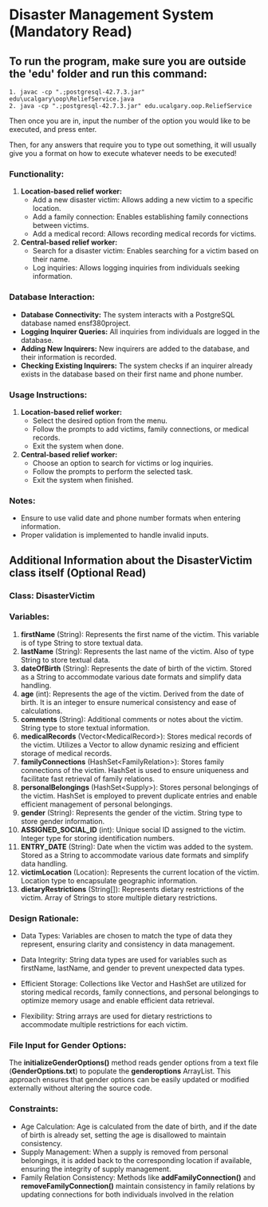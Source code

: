 # Disaster Management System (Mandatory Read)
## To run the program, make sure you are outside the 'edu' folder and run this command:
    1. javac -cp ".;postgresql-42.7.3.jar" edu\ucalgary\oop\ReliefService.java
    2. java -cp ".;postgresql-42.7.3.jar" edu.ucalgary.oop.ReliefService

Then once you are in, input the number of the option you would like to be executed, and press enter.

Then, for any answers that require you to type out something, it will usually give you a format on how 
to execute whatever needs to be executed!

### **Functionality:**
1. **Location-based relief worker:**
    * Add a new disaster victim: Allows adding a new victim to a specific location.
    * Add a family connection: Enables establishing family connections between victims.
    * Add a medical record: Allows recording medical records for victims.
2. **Central-based relief worker:**
    * Search for a disaster victim: Enables searching for a victim based on their name.
    * Log inquiries: Allows logging inquiries from individuals seeking information.
### **Database Interaction:**
* **Database Connectivity:** The system interacts with a PostgreSQL database named ensf380project.
* **Logging Inquirer Queries:** All inquiries from individuals are logged in the database.
* **Adding New Inquirers:** New inquirers are added to the database, and their information is 
recorded.
* **Checking Existing Inquirers:** The system checks if an inquirer already exists in the database based on their first name and phone number.
### **Usage Instructions:**
1. **Location-based relief worker:**
    * Select the desired option from the menu.
    * Follow the prompts to add victims, family connections, or medical records.
    * Exit the system when done.
2. **Central-based relief worker:**
    * Choose an option to search for victims or log inquiries.
    * Follow the prompts to perform the selected task.
    * Exit the system when finished.
### **Notes:**
* Ensure to use valid date and phone number formats when entering information.
* Proper validation is implemented to handle invalid inputs.

## Additional Information about the DisasterVictim class itself (Optional Read)
### Class: DisasterVictim

### **Variables:**
1. **firstName** (String): Represents the first name of the victim. This variable is of type String to 
store textual data.
2. **lastName** (String): Represents the last name of the victim. Also of type String to store textual data.
3. **dateOfBirth** (String): Represents the date of birth of the victim. Stored as a String to accommodate various date formats and simplify data handling.
4. **age** (int): Represents the age of the victim. Derived from the date of birth. It is an integer to ensure numerical consistency and ease of calculations.
5. **comments** (String): Additional comments or notes about the victim. String type to store textual information.
6. **medicalRecords** (Vector&lt;MedicalRecord&gt;): Stores medical records of the victim. Utilizes a Vector to allow dynamic resizing and efficient storage of medical records.
7. **familyConnections** (HashSet&lt;FamilyRelation&gt;): Stores family connections of the victim. HashSet is used to ensure uniqueness and facilitate fast retrieval of family relations.
8. **personalBelongings** (HashSet&lt;Supply&gt;): Stores personal belongings of the victim. HashSet is employed to prevent duplicate entries and enable efficient management of 
personal belongings.
9. **gender** (String): Represents the gender of the victim. String type to store gender information.
10. **ASSIGNED_SOCIAL_ID** (int): Unique social ID assigned to the victim. Integer type for storing identification numbers.
11. **ENTRY_DATE** (String): Date when the victim was added to the system. Stored as a String to accommodate various date formats and simplify data handling.
12. **victimLocation** (Location): Represents the current location of the victim. Location type to encapsulate geographic information.
13. **dietaryRestrictions** (String[]): Represents dietary restrictions of the victim. Array of Strings to store multiple dietary restrictions.

### **Design Rationale:**
* Data Types: Variables are chosen to match the type of data they represent, ensuring clarity and consistency in data management.

* Data Integrity: String data types are used for variables such as firstName, lastName, and gender to prevent unexpected data types.

* Efficient Storage: Collections like Vector and HashSet are utilized for storing medical records, family connections, and personal belongings to optimize memory usage and enable efficient data retrieval.

* Flexibility: String arrays are used for dietary restrictions to accommodate multiple restrictions for each victim.

### File Input for Gender Options:

The **initializeGenderOptions()** method reads gender options from a text file (**GenderOptions.txt**) to populate the **genderoptions** ArrayList. This approach ensures that gender options can be easily updated or modified externally without altering the source code.

### Constraints:

* Age Calculation: Age is calculated from the date of birth, and if the date of birth is already 
set, setting the age is disallowed to maintain consistency.
* Supply Management: When a supply is removed from personal belongings, it is added back 
to the corresponding location if available, ensuring the integrity of supply management.
* Family Relation Consistency: Methods like **addFamilyConnection()** and **removeFamilyConnection()** maintain consistency in family relations by updating connections for both individuals involved in the relation